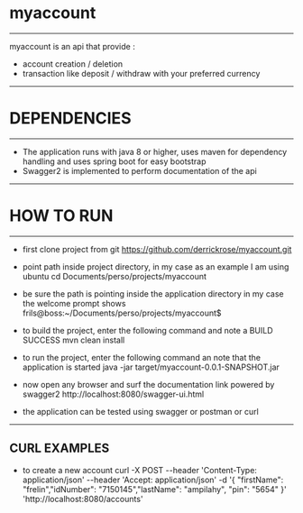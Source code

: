 # myaccount
----------------------------------------------------------------------------------------
myaccount is an api that provide :
* account creation / deletion
* transaction like deposit / withdraw with your preferred currency




------------------------------------------------------------------------------------------------------
# DEPENDENCIES
------------------------------------------------------------------------------------------------------
* The application runs with java 8 or higher,
uses maven for dependency handling and uses spring boot for easy bootstrap
* Swagger2 is implemented to perform documentation of the api




--------------------------------------------------------------------------------------------------------
# HOW TO RUN
---------------------------------------------------------------------------------------------
* first clone project from git
https://github.com/derrickrose/myaccount.git

* point path inside project directory, in my case as an example I am using ubuntu
cd Documents/perso/projects/myaccount

* be sure the path is pointing inside the application directory
in my case the welcome prompt shows frils@boss:~/Documents/perso/projects/myaccount$

* to build the project, enter the following command and note a BUILD SUCCESS
mvn clean install

* to run the project, enter the following command an note that the application is started
java -jar target/myaccount-0.0.1-SNAPSHOT.jar

* now open any browser and surf the documentation link powered by swagger2
http://localhost:8080/swagger-ui.html

* the application can be tested using swagger or postman or curl




---------------------------------------------------------------------------------------------------------------
CURL EXAMPLES
-------------------------------------------------------------------------------------------
* to create a new account
curl -X POST --header 'Content-Type: application/json' --header 'Accept: application/json' -d '{  "firstName": "frelin","idNumber": "7150145","lastName": "ampilahy", "pin": "5654" }' 'http://localhost:8080/accounts'



